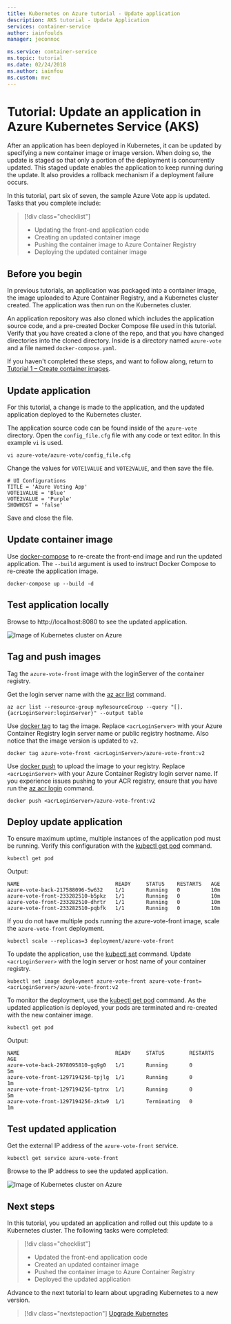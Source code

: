 ```yaml
---
title: Kubernetes on Azure tutorial - Update application
description: AKS tutorial - Update Application
services: container-service
author: iainfoulds
manager: jeconnoc

ms.service: container-service
ms.topic: tutorial
ms.date: 02/24/2018
ms.author: iainfou
ms.custom: mvc
---
```


# Tutorial: Update an application in Azure Kubernetes Service (AKS)

After an application has been deployed in Kubernetes, it can be updated by specifying a new container image or image version. When doing so, the update is staged so that only a portion of the deployment is concurrently updated. This staged update enables the application to keep running during the update. It also provides a rollback mechanism if a deployment failure occurs.

In this tutorial, part six of seven, the sample Azure Vote app is updated. Tasks that you complete include:

> [!div class="checklist"]
> * Updating the front-end application code
> * Creating an updated container image
> * Pushing the container image to Azure Container Registry
> * Deploying the updated container image

## Before you begin

In previous tutorials, an application was packaged into a container image, the image uploaded to Azure Container Registry, and a Kubernetes cluster created. The application was then run on the Kubernetes cluster.

An application repository was also cloned which includes the application source code, and a pre-created Docker Compose file used in this tutorial. Verify that you have created a clone of the repo, and that you have changed directories into the cloned directory. Inside is a directory named `azure-vote` and a file named `docker-compose.yaml`.

If you haven't completed these steps, and want to follow along, return to [Tutorial 1 – Create container images][aks-tutorial-prepare-app].

## Update application

For this tutorial, a change is made to the application, and the updated application deployed to the Kubernetes cluster.

The application source code can be found inside of the `azure-vote` directory. Open the `config_file.cfg` file with any code or text editor. In this example `vi` is used.

```console
vi azure-vote/azure-vote/config_file.cfg
```

Change the values for `VOTE1VALUE` and `VOTE2VALUE`, and then save the file.

```console
# UI Configurations
TITLE = 'Azure Voting App'
VOTE1VALUE = 'Blue'
VOTE2VALUE = 'Purple'
SHOWHOST = 'false'
```

Save and close the file.

## Update container image

Use [docker-compose][docker-compose] to re-create the front-end image and run the updated application. The `--build` argument is used to instruct Docker Compose to re-create the application image.

```console
docker-compose up --build -d
```

## Test application locally

Browse to http://localhost:8080 to see the updated application.

![Image of Kubernetes cluster on Azure](media/container-service-kubernetes-tutorials/vote-app-updated.png)

## Tag and push images

Tag the `azure-vote-front` image with the loginServer of the container registry.

Get the login server name with the [az acr list](/cli/azure/acr#az_acr_list) command.

```azurecli
az acr list --resource-group myResourceGroup --query "[].{acrLoginServer:loginServer}" --output table
```

Use [docker tag][docker-tag] to tag the image. Replace `<acrLoginServer>` with your Azure Container Registry login server name or public registry hostname. Also notice that the image version is updated to `v2`.

```console
docker tag azure-vote-front <acrLoginServer>/azure-vote-front:v2
```

Use [docker push][docker-push] to upload the image to your registry. Replace `<acrLoginServer>` with your Azure Container Registry login server name. If you experience issues pushing to your ACR registry, ensure that you have run the [az acr login][az-acr-login] command.

```console
docker push <acrLoginServer>/azure-vote-front:v2
```

## Deploy update application

To ensure maximum uptime, multiple instances of the application pod must be running. Verify this configuration with the [kubectl get pod][kubectl-get] command.

```
kubectl get pod
```

Output:

```
NAME                               READY     STATUS    RESTARTS   AGE
azure-vote-back-217588096-5w632    1/1       Running   0          10m
azure-vote-front-233282510-b5pkz   1/1       Running   0          10m
azure-vote-front-233282510-dhrtr   1/1       Running   0          10m
azure-vote-front-233282510-pqbfk   1/1       Running   0          10m
```

If you do not have multiple pods running the azure-vote-front image, scale the `azure-vote-front` deployment.


```azurecli
kubectl scale --replicas=3 deployment/azure-vote-front
```

To update the application, use the [kubectl set][kubectl-set] command. Update `<acrLoginServer>` with the login server or host name of your container registry.

```azurecli
kubectl set image deployment azure-vote-front azure-vote-front=<acrLoginServer>/azure-vote-front:v2
```

To monitor the deployment, use the [kubectl get pod][kubectl-get] command. As the updated application is deployed, your pods are terminated and re-created with the new container image.

```azurecli
kubectl get pod
```

Output:

```
NAME                               READY     STATUS        RESTARTS   AGE
azure-vote-back-2978095810-gq9g0   1/1       Running       0          5m
azure-vote-front-1297194256-tpjlg  1/1       Running       0          1m
azure-vote-front-1297194256-tptnx  1/1       Running       0          5m
azure-vote-front-1297194256-zktw9  1/1       Terminating   0          1m
```

## Test updated application

Get the external IP address of the `azure-vote-front` service.

```azurecli
kubectl get service azure-vote-front
```

Browse to the IP address to see the updated application.

![Image of Kubernetes cluster on Azure](media/container-service-kubernetes-tutorials/vote-app-updated-external.png)

## Next steps

In this tutorial, you updated an application and rolled out this update to a Kubernetes cluster. The following tasks were completed:

> [!div class="checklist"]
> * Updated the front-end application code
> * Created an updated container image
> * Pushed the container image to Azure Container Registry
> * Deployed the updated application

Advance to the next tutorial to learn about upgrading Kubernetes to a new version.

> [!div class="nextstepaction"]
> [Upgrade Kubernetes][aks-tutorial-upgrade]

<!-- LINKS - external -->
[docker-compose]: https://docs.docker.com/compose/
[docker-push]: https://docs.docker.com/engine/reference/commandline/push/
[docker-tag]: https://docs.docker.com/engine/reference/commandline/tag/
[kubectl-get]: https://kubernetes.io/docs/reference/generated/kubectl/kubectl-commands#get
[kubectl-set]: https://kubernetes.io/docs/reference/generated/kubectl/kubectl-commands#set

<!-- LINKS - internal -->
[aks-tutorial-prepare-app]: ./tutorial-kubernetes-prepare-app.md
[aks-tutorial-upgrade]: ./tutorial-kubernetes-upgrade-cluster.md
[az-acr-login]: https://docs.microsoft.com/cli/azure/acr#az_acr_login